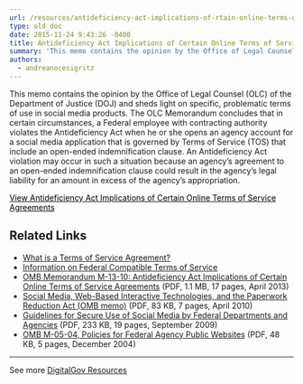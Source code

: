 ```yaml
---
url: /resources/antideficiency-act-implications-of-rtain-online-terms-of-service-agreements/
type: old_doc
date: 2015-11-24 9:43:26 -0400
title: Antideficiency Act Implications of Certain Online Terms of Service Agreements
summary: 'This memo contains the opinion by the Office of Legal Counsel (OLC) of the Department of Justice (DOJ)  and sheds light on specific, problematic terms of use in social media products. The OLC Memorandum concludes that in certain circumstances, a Federal employee with contracting authority violates the Antideficiency Act when he or she opens an agency'
authors:
  - andreanocesigritz
---
```


This memo contains the opinion by the Office of Legal Counsel (OLC) of the Department of Justice (DOJ)  and sheds light on specific, problematic terms of use in social media products. The OLC Memorandum concludes that in certain circumstances, a Federal employee with contracting authority violates the Antideficiency Act when he or she opens an agency account for a social media application that is governed by Terms of Service (TOS) that include an open-ended indemnification clause. An Antideficiency Act violation may occur in such a situation because an agency&#8217;s agreement to an open-ended indemnification clause could result in the agency&#8217;s legal liability for an amount in excess of the agency&#8217;s appropriation.

<a class="button" style="color: #000000" href="http://obamawhitehouse.archives.gov/sites/default/files/omb/memoranda/2013/m-13-10.pdf">View Antideficiency Act Implications of Certain Online Terms of Service Agreements</a>

## Related Links

  * [What is a Terms of Service Agreement?](https://www.WHATEVER/2014/05/13/what-is-a-terms-of-service-and-how-do-i-get-one/)
  * [Information on Federal Compatible Terms of Service](https://www.WHATEVER/resources/federal-compatible-terms-of-service-agreements/)
  * [OMB Memorandum M-13-10: Antideficiency Act Implications of Certain Online Terms of Service Agreements](https://obamawhitehouse.archives.gov/sites/default/files/omb/memoranda/2013/m-13-10.pdf) (PDF, 1.1 MB, 17 pages, April 2013)
  * [Social Media, Web-Based Interactive Technologies, and the Paperwork Reduction Act (OMB memo)](https://obamawhitehouse.archives.gov/sites/default/files/omb/assets/inforeg/SocialMediaGuidance_04072010.pdf) (PDF, 83 KB, 7 pages, April 2010)
  * [Guidelines for Secure Use of Social Media by Federal Departments and Agencies](https://cio.gov/wp-content/uploads/downloads/2012/09/Guidelines_for_Secure_Use_Social_Media_v01-0.pdf) (PDF, 233 KB, 19 pages, September 2009)
  * [OMB M-05-04, Policies for Federal Agency Public Websites](https://obamawhitehouse.archives.gov/sites/default/files/omb/assets/omb/memoranda/fy2005/m05-04.pdf) (PDF, 48 KB, 5 pages, December 2004)

* * *

 

 

See more [DigitalGov Resources](https://www.WHATEVER/resources/)